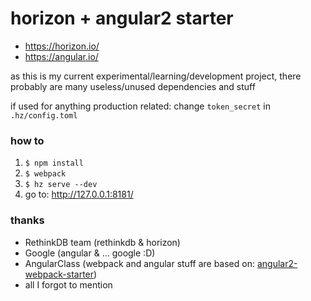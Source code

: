 # horizon + angular2 starter

* https://horizon.io/
* https://angular.io/

as this is my current experimental/learning/development project, there probably are many useless/unused dependencies and stuff

if used for anything production related: change `token_secret` in `.hz/config.toml`

### how to
1. `$ npm install`
2. `$ webpack`
3. `$ hz serve --dev`
4. go to: http://127.0.0.1:8181/

### thanks
* RethinkDB team (rethinkdb & horizon)
* Google (angular & ... google :D)
* AngularClass (webpack and angular stuff are based on: [angular2-webpack-starter](https://github.com/AngularClass/angular2-webpack-starter))
* all I forgot to mention
